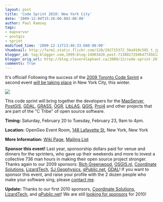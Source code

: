 ```yaml
---
layout: post
title: 'Code Sprint 2010: New York City'
date: '2009-12-04T15:26:00.002-08:00'
author: Paul Ramsey
tags:
- mapserver
- postgis
- sprint
modified_time: '2009-12-11T13:46:33.660-08:00'
thumbnail: http://farm1.static.flickr.com/120/292715372_56a910c585_t.jpg
blogger_id: tag:blogger.com,1999:blog-14903426.post-7138817294647745612
blogger_orig_url: http://blog.cleverelephant.ca/2009/12/code-sprint-2010-new-york-city_04.html
comments: True
---
```


It's official! Following the success of the [2009 Toronto Code Sprint](http://wiki.osgeo.org/wiki/Toronto_Code_Sprint_2009) a second event [will be taking place](http://wiki.osgeo.org/wiki/New_York_Code_Sprint_2010) in New York City, this winter.

<img src="http://farm1.static.flickr.com/120/292715372_56a910c585.jpg" align="center"/>

This code sprint will bring together the developers for the [MapServer](http://mapserver.org/), [PostGIS](http://postgis.net/), [GDAL](http://gdal.org/), [GRASS](http://grass.itc.it/), [OGR](http://gdal.org), [LibLAS](http://liblas.org/), [QGIS](http://qgis.org/), [Proj4](http://trac.osgeo.org/proj/) and other projects that are part of the "C Tribe" of open source software.

**Timing:** Saturday, February 20 to Tuesday, February 23, 9am to 4pm.

**Location:** OpenGeo Event Room, [148 Lafayette St](http://maps.google.com/maps?f=q&source=s_q&hl=en&geocode=&q=148+Lafayette+St,+New+York,+NY+10013&sll=37.0625,-95.677068&sspn=50.244827,62.402344&ie=UTF8&hq=&hnear=148+Lafayette+St,+New+York,+10013&z=16), New York, New York

**More Information:** [Wiki Page](http://wiki.osgeo.org/wiki/New_York_Code_Sprint_2010), [Mailing List](http://lists.osgeo.org/mailman/listinfo/tosprint)

**Sponsor this event!** Last year, sponsorship dollars paid for venue and dinners for the sprinters, who gave up their weekends and more to invest a collective 736 man hours in making their open source project stronger. Thanks again to our 2009 sponsors: [Rich Greenwood](http://www.greenwoodmap.com/), [OSGIS.nl](http://www.osgis.nl/index_en.htm), [Coordinate Solutions](http://www.coordinatesolutions.com), [LizardTech](http://www.lizardtech.com/), [SJ Geophysics](http://www.sjgeophysics.com/), [qPublic.net](http://qpublic.net/), [GDAL](http://www.gdal.org/)! If you want to sponsor this event, and raise your profile with the 2 dozen people who make your software sing, please [contact me](http://www.cleverelephant.ca/).

**Update:** Thanks to our first 2010 sponsors, [Coordinate Solutions](http://www.coordinatesolutions.com), [LizardTech](http://www.lizardtech.com/), and [qPublic.net](http://www.qpublic.net/)! We are still [looking for sponsors](http://wiki.osgeo.org/wiki/New_York_Code_Sprint_2010#Sponsors) for 2010!

